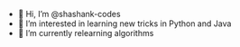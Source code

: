 - 👋 Hi, I’m @shashank-codes
- 👀 I’m interested in learning new tricks in Python and Java
- 🌱 I’m currently relearning algorithms 


<!---
shashank-codes/shashank-codes is a ✨ special ✨ repository because its `README.md` (this file) appears on your GitHub profile.
You can click the Preview link to take a look at your changes.
--->
